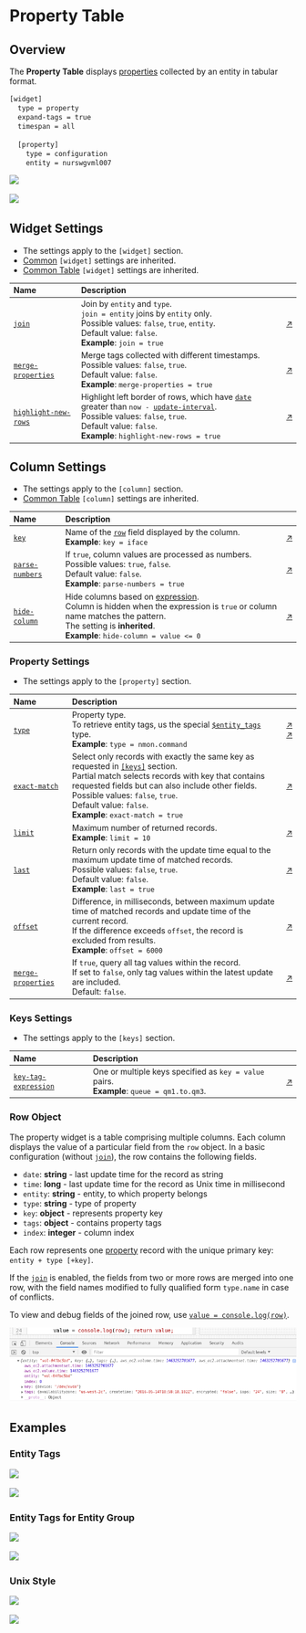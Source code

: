 # Property Table

## Overview

The **Property Table** displays [properties](https://axibase.com/docs/atsd/schema.html#properties) collected by an entity in tabular format.

```ls
[widget]
  type = property
  expand-tags = true
  timespan = all

  [property]
    type = configuration
    entity = nurswgvml007
```

![](./images/property-table-1.png)

[![](../../images/button.png)](https://apps.axibase.com/chartlab/f7c2337f)

## Widget Settings

* The settings apply to the `[widget]` section.
* [Common](../shared/README.md#widget-settings) `[widget]` settings are inherited.
* [Common Table](../shared-table/README.md#widget-settings) `[widget]` settings are inherited.

Name | Description | &nbsp;
:--|:--|:--
<a name="join"></a>[`join`](#join)|Join by `entity` and `type`.<br>`join = entity` joins by `entity` only.<br>Possible values: `false`, `true`, `entity`.<br>Default value: `false`.<br>**Example**: `join = true`|[↗](https://apps.axibase.com/chartlab/1e6027a6)
<a name="merge-properties"></a>[`merge-properties`](#merge-properties)|Merge tags collected with different timestamps.<br>Possible values: `false`, `true`.<br>Default value: `false`.<br>**Example**: `merge-properties = true`|[↗](https://apps.axibase.com/chartlab/b0a037b1/2)
<a name="highlight-new-rows"></a>[`highlight-new-rows`](#highlight-new-rows)|Highlight left border of rows, which have [`date`](https://axibase.com/docs/atsd/api/data/properties/query.html#fields-2) greater than <code>now - [update-interval](../../widgets/shared/README.md#update-interval)</code>.<br>Possible values: `false`, `true`.<br>Default value: `false`.<br>**Example**: `highlight-new-rows = true`|[↗](https://apps.axibase.com/chartlab/f7c2337f/2/)

## Column Settings

* The settings apply to the `[column]` section.
* [Common Table](../shared-table/README.md#column-settings) `[column]` settings are inherited.

Name | Description | &nbsp;
:--|:--|:--
<a name="key"></a>[`key`](#key)|Name of the [`row`](#row-object) field displayed by the column.<br>**Example**: `key = iface`|[↗](https://apps.axibase.com/chartlab/c404955b)
<a name="parse-numbers"></a>[`parse-numbers`](#parse-numbers)| If `true`, column values are processed as numbers.<br>Possible values: `true`, `false`.<br>Default value: `false`.<br>**Example**: `parse-numbers = true`|[↗](https://apps.axibase.com/chartlab/a0bbeb23/3/)
<a name="hide-column"></a>[`hide-column`](#hide-column)|Hide columns based on [expression](https://axibase.com/docs/atsd/api/meta/expression.html).<br>Column is hidden when the expression is `true` or column name matches the pattern.<br>The setting is **inherited**.<br>**Example**: `hide-column = value <= 0`|[↗](https://apps.axibase.com/chartlab/0ded4531)

### Property Settings

* The settings apply to the `[property]` section.

Name | Description | &nbsp;
:--|:--|:--
<a name="type"></a>[`type`](#type)|Property type.<br>To retrieve entity tags, us the special [`$entity_tags`](https://axibase.com/docs/atsd/api/network/property.html#reserved-property-types) type.<br>**Example**: `type = nmon.command`|[↗](https://apps.axibase.com/chartlab/a7339fe1/2/)<br>[↗](https://apps.axibase.com/chartlab/d82b0257)
<a name="exact-match"></a>[`exact-match`](#exact-match)|Select only records with exactly the same key as requested in [`[keys]`](#keys-settings) section.<br>Partial match selects records with key that contains requested fields but can also include other fields.<br>Possible values: `false`, `true`.<br>Default value: `false`.<br>**Example**: `exact-match = true`|[↗](https://apps.axibase.com/chartlab/0be4101c)
<a name="limit"></a>[`limit`](#limit)|Maximum number of returned records.<br>**Example**: `limit = 10`|[↗](https://apps.axibase.com/chartlab/b24d0b4b)
<a name="last"></a>[`last`](#last)|Return only records with the update time equal to the maximum update time of matched records.<br>Possible values: `false`, `true`.<br>Default value: `false`.<br>**Example**: `last = true`|[↗](https://apps.axibase.com/chartlab/da112ba6)
<a name="offset"></a>[`offset`](#offset)|Difference, in milliseconds, between maximum update time of matched records and update time of the current record.<br>If the difference exceeds `offset`, the record is excluded from results.<br>**Example**: `offset = 6000`|[↗](https://apps.axibase.com/chartlab/4efa6cc8)
<a name="merge-properties"></a>[`merge-properties`](#merge-properties)|If `true`, query all tag values within the record.<br>If set to `false`, only tag values within the latest update are included.<br>Default: `false`.|[↗](https://apps.axibase.com/chartlab/b0a037b1/2/)

### Keys Settings

* The settings apply to the `[keys]` section.

Name | Description | &nbsp;
:--|:--|:--
<a name="key-tag-expression"></a>[`key-tag-expression`](#key-tag-expression)|One or multiple keys specified as `key = value` pairs.<br>**Example**: `queue = qm1.to.qm3`.| [↗](https://apps.axibase.com/chartlab/74add0d7)

### Row Object

The property widget is a table comprising multiple columns. Each column displays the value of a particular field from the `row` object. In a basic configuration (without [`join`](#join)), the row contains the following fields.

* `date`: **string** - last update time for the record as string
* `time`: **long** - last update time for the record as Unix time in millisecond
* `entity`: **string** - entity, to which property belongs
* `type`: **string** - type of property
* `key`: **object** - represents property key
* `tags`: **object** - contains property tags
* `index`: **integer** - column index

Each row represents one [property](https://axibase.com/docs/atsd/schema.html#properties) record with the unique primary key: `entity + type [+key]`.

If the [`join`](#join) is enabled, the fields from two or more rows are merged into one row, with the field names modified to fully qualified form `type.name` in case of conflicts.

To view and debug fields of the joined row, use [`value = console.log(row)`](https://apps.axibase.com/chartlab/1e6027a6/2/).

![](./images/review-row.png)

## Examples

### Entity Tags

![](./images/pt-1.png)

[![](../../images/button.png)](https://apps.axibase.com/chartlab/013e6026/2/)

### Entity Tags for Entity Group

![](./images/entity-tags-for-entity-groups.png)

[![](../../images/button.png)](https://apps.axibase.com/chartlab/09255557)

### Unix Style

![](./images/class-terminal.png)

[![](../../images/button.png)](https://apps.axibase.com/chartlab/daae97ae)
